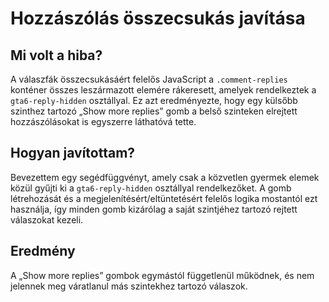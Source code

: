 # Hozzászólás összecsukás javítása

## Mi volt a hiba?
A válaszfák összecsukásáért felelős JavaScript a `.comment-replies` konténer összes leszármazott elemére rákeresett, amelyek rendelkeztek a `gta6-reply-hidden` osztállyal. Ez azt eredményezte, hogy egy külsőbb szinthez tartozó „Show more replies” gomb a belső szinteken elrejtett hozzászólásokat is egyszerre láthatóvá tette.

## Hogyan javítottam?
Bevezettem egy segédfüggvényt, amely csak a közvetlen gyermek elemek közül gyűjti ki a `gta6-reply-hidden` osztállyal rendelkezőket. A gomb létrehozását és a megjelenítésért/eltüntetésért felelős logika mostantól ezt használja, így minden gomb kizárólag a saját szintjéhez tartozó rejtett válaszokat kezeli.

## Eredmény
A „Show more replies” gombok egymástól függetlenül működnek, és nem jelennek meg váratlanul más szintekhez tartozó válaszok.
